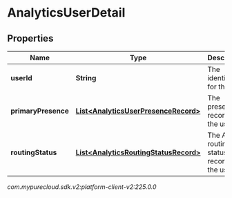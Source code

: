 # AnalyticsUserDetail


## Properties

| Name | Type | Description | Notes |
| ------------ | ------------- | ------------- | ------------- |
| **userId** | **String** | The identifier for the user |  [optional] |
| **primaryPresence** | [**List&lt;AnalyticsUserPresenceRecord&gt;**](AnalyticsUserPresenceRecord) | The presence records for the user |  [optional] |
| **routingStatus** | [**List&lt;AnalyticsRoutingStatusRecord&gt;**](AnalyticsRoutingStatusRecord) | The ACD routing status records for the user |  [optional] |




_com.mypurecloud.sdk.v2:platform-client-v2:225.0.0_
